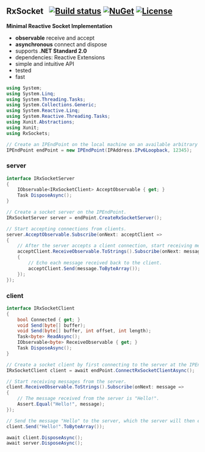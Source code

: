 ## RxSocket&nbsp;&nbsp; [![Build status](https://ci.appveyor.com/api/projects/status/rfxxbpx2agq8r93n?svg=true)](https://ci.appveyor.com/project/dshe/RxSocket) [![NuGet](https://img.shields.io/nuget/vpre/RxSockets.svg)](https://www.nuget.org/packages/RxSockets/) [![License](https://img.shields.io/badge/license-Apache%202.0-7755BB.svg)](https://opensource.org/licenses/Apache-2.0)
**Minimal Reactive Socket Implementation**
- **observable** receive and accept
- **asynchronous** connect and dispose
- supports **.NET Standard 2.0**
- dependencies: Reactive Extensions
- simple and intuitive API
- tested
- fast

```csharp
using System;
using System.Linq;
using System.Threading.Tasks;
using System.Collections.Generic;
using System.Reactive.Linq;
using System.Reactive.Threading.Tasks;
using Xunit.Abstractions;
using Xunit;
using RxSockets;

// Create an IPEndPoint on the local machine on an available arbitrary port.
IPEndPoint endPoint = new IPEndPoint(IPAddress.IPv6Loopback, 12345);
```
### server
```csharp
interface IRxSocketServer
{
    IObservable<IRxSocketClient> AcceptObservable { get; }
    Task DisposeAsync();
}
```
```csharp
// Create a socket server on the IPEndPoint.
IRxSocketServer server = endPoint.CreateRxSocketServer();

// Start accepting connections from clients.
server.AcceptObservable.Subscribe(onNext: acceptClient =>
{
    // After the server accepts a client connection, start receiving messages from the client and ...
    acceptClient.ReceiveObservable.ToStrings().Subscribe(onNext: message =>
    {
        // Echo each message received back to the client.
        acceptClient.Send(message.ToByteArray());
    });
});
```
### client
```csharp
interface IRxSocketClient
{
    bool Connected { get; }
    void Send(byte[] buffer);
    void Send(byte[] buffer, int offset, int length);
    Task<byte> ReadAsync();
    IObservable<byte> ReceiveObservable { get; }
    Task DisposeAsync();
}
```
```csharp
// Create a socket client by first connecting to the server at the IPEndPoint.
IRxSocketClient client = await endPoint.ConnectRxSocketClientAsync();

// Start receiving messages from the server.
client.ReceiveObservable.ToStrings().Subscribe(onNext: message =>
{
    // The message received from the server is "Hello!".
    Assert.Equal("Hello!", message);
});

// Send the message "Hello" to the server, which the server will then echo back to the client.
client.Send("Hello!".ToByteArray());
```
```csharp
await client.DisposeAsync();
await server.DisposeAsync();
```
